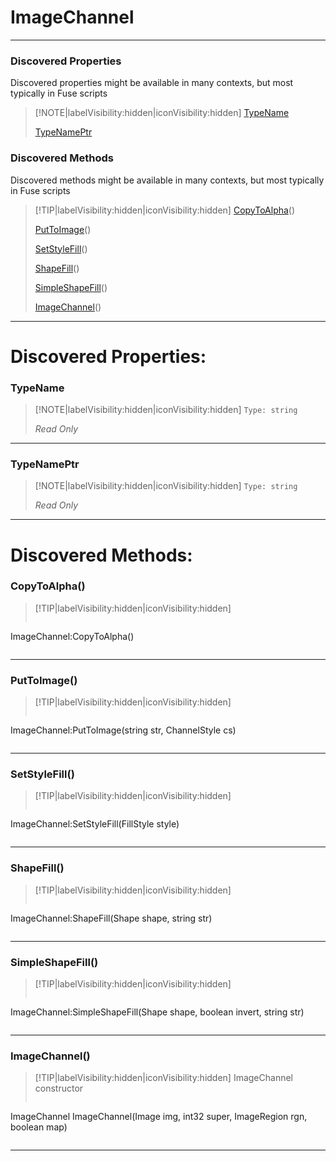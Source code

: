 # ImageChannel
___
### Discovered Properties  
Discovered properties might be available in many contexts, but most typically in Fuse scripts  
> [!NOTE|labelVisibility:hidden|iconVisibility:hidden]
> [TypeName](#TypeName)
>
> [TypeNamePtr](#TypeNamePtr)
>
### Discovered Methods  
Discovered methods might be available in many contexts, but most typically in Fuse scripts  
> [!TIP|labelVisibility:hidden|iconVisibility:hidden]
> [CopyToAlpha](#CopyToAlpha)()
>
> [PutToImage](#PutToImage)()
>
> [SetStyleFill](#SetStyleFill)()
>
> [ShapeFill](#ShapeFill)()
>
> [SimpleShapeFill](#SimpleShapeFill)()
>
> [ImageChannel](#ImageChannel)()
>
___

# Discovered Properties: <!-- {docsify-ignore} -->

### TypeName
> [!NOTE|labelVisibility:hidden|iconVisibility:hidden]
> `Type: string`
>
> *<span class="read_only">Read Only</span>*
>
___

### TypeNamePtr
> [!NOTE|labelVisibility:hidden|iconVisibility:hidden]
> `Type: string`
>
> *<span class="read_only">Read Only</span>*
>
___


# Discovered Methods: <!-- {docsify-ignore} -->

### CopyToAlpha()
> [!TIP|labelVisibility:hidden|iconVisibility:hidden]
> ```php
 ImageChannel:CopyToAlpha()
> ```
>
___

### PutToImage()
> [!TIP|labelVisibility:hidden|iconVisibility:hidden]
> ```php
 ImageChannel:PutToImage(string str, ChannelStyle cs)
> ```
>
___

### SetStyleFill()
> [!TIP|labelVisibility:hidden|iconVisibility:hidden]
> ```php
 ImageChannel:SetStyleFill(FillStyle style)
> ```
>
___

### ShapeFill()
> [!TIP|labelVisibility:hidden|iconVisibility:hidden]
> ```php
 ImageChannel:ShapeFill(Shape shape, string str)
> ```
>
___

### SimpleShapeFill()
> [!TIP|labelVisibility:hidden|iconVisibility:hidden]
> ```php
 ImageChannel:SimpleShapeFill(Shape shape, boolean invert, string str)
> ```
>
___

### ImageChannel()
> [!TIP|labelVisibility:hidden|iconVisibility:hidden]
> ImageChannel constructor
>
> ```php
ImageChannel ImageChannel(Image img, int32 super, ImageRegion rgn, boolean map)
> ```
>
___

